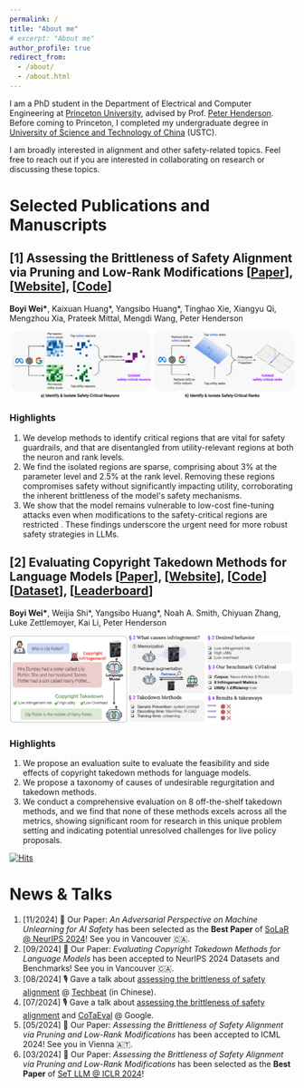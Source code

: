 ```yaml
---
permalink: /
title: "About me"
# excerpt: "About me"
author_profile: true
redirect_from: 
  - /about/
  - /about.html
---
```


I am a PhD student in the Department of Electrical and Computer Engineering at [Princeton University](https://www.princeton.edu/), advised by Prof. [Peter Henderson](https://www.peterhenderson.co/). Before coming to Princeton, I completed my undergraduate degree in [University of Science and Technology of China](https://www.en.ustc.edu.cn/) (USTC).

I am broadly interested in alignment and other safety-related topics. Feel free to reach out if you are interested in collaborating on research or discussing these topics.


# Selected Publications and Manuscripts

## [1] Assessing the Brittleness of Safety Alignment via Pruning and Low-Rank Modifications [[Paper](https://arxiv.org/abs/2402.05162)], [[Website](https://boyiwei.com/alignment-attribution)], [[Code](https://github.com/boyiwei/alignment-attribution-code)] 

**Boyi Wei\***, Kaixuan Huang\*, Yangsibo Huang\*, Tinghao Xie, Xiangyu Qi, Mengzhou Xia, Prateek Mittal, Mengdi Wang, Peter Henderson

![image](images/alignment-attribution-main.png)

### Highlights
1. We develop methods to identify critical regions that are vital for safety guardrails, and that are disentangled from utility-relevant regions at both the neuron and rank levels.
2. We find the isolated regions are sparse, comprising about 3% at the parameter level and 2.5% at the rank level. Removing these regions compromises safety without significantly impacting utility, corroborating the inherent brittleness of the model's safety mechanisms.
3. We show that the model remains vulnerable to low-cost fine-tuning attacks even when modifications to the safety-critical regions are restricted . These findings underscore the urgent need for more robust safety strategies in LLMs.


## [2] Evaluating Copyright Takedown Methods for Language Models [[Paper](https://arxiv.org/pdf/2406.18664)], [[Website](https://cotaeval.github.io)], [[Code](https://github.com/boyiwei/CoTaEval)] [[Dataset](https://huggingface.co/datasets/boyiwei/CoTaEval)], [[Leaderboard](https://huggingface.co/spaces/boyiwei/CoTaEval_leaderboard)] 

**Boyi Wei\***, Weijia Shi\*, Yangsibo Huang\*, Noah A. Smith, Chiyuan Zhang, Luke Zettlemoyer, Kai Li, Peter Henderson

![image](images/cotaeval.png)

### Highlights
1. We propose an evaluation suite to evaluate the feasibility and side effects of copyright takedown methods for language models.
2. We propose a taxonomy of causes of undesirable regurgitation and takedown methods.
3. We conduct a comprehensive evaluation on 8 off-the-shelf takedown methods, and we find that none of these methods excels across all the metrics, showing significant room for research in this unique problem setting and indicating potential unresolved challenges for live policy proposals.

[![Hits](https://hits.sh/boyiwei.com.svg?label=visitors)](https://hits.sh/boyiwei.com/)

# News & Talks
1.  [11/2024] 🎉 Our Paper: *An Adversarial Perspective on Machine Unlearning for AI Safety* has been selected as the **Best Paper** of [SoLaR @ NeurIPS 2024](https://solar-neurips.github.io/)! See you in Vancouver 🇨🇦.
2.  [09/2024] 🎉 Our Paper: *Evaluating Copyright Takedown Methods for Language Models* has been accepted to NeurIPS 2024 Datasets and Benchmarks! See you in Vancouver 🇨🇦.
3.  [08/2024] 🎙️ Gave a talk about [assessing the brittleness of safety alignment](https://arxiv.org/abs/2402.05162) @ [Techbeat](https://www.techbeat.net/talk-info?id=895) (in Chinese).
4. [07/2024] 🎙️ Gave a talk about [assessing the brittleness of safety alignment](https://arxiv.org/abs/2402.05162) and [CoTaEval](https://arxiv.org/pdf/2406.18664) @ Google.
5. [05/2024] 🎉 Our Paper: *Assessing the Brittleness of Safety Alignment via Pruning and Low-Rank Modifications* has been accepted to ICML 2024! See you in Vienna 🇦🇹.
6. [03/2024] 🎉 Our Paper: *Assessing the Brittleness of Safety Alignment via Pruning and Low-Rank Modifications* has been selected as the **Best Paper** of [SeT LLM @ ICLR 2024](https://set-llm.github.io/)!






